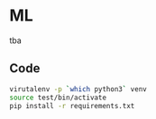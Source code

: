 # ML

tba

## Code 

```bash
virutalenv -p `which python3` venv
source test/bin/activate
pip install -r requirements.txt
```
